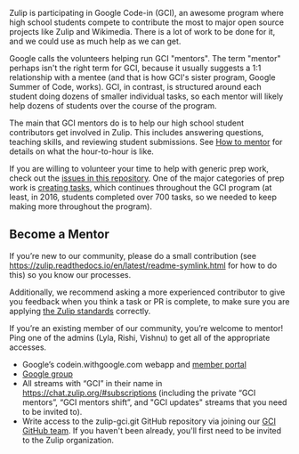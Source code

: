 Zulip is participating in Google Code-in (GCI), an awesome program
where high school students compete to contribute the most to major
open source projects like Zulip and Wikimedia. There is a lot of work
to be done for it, and we could use as much help as we can get.

Google calls the volunteers helping run GCI "mentors".  The term
"mentor" perhaps isn't the right term for GCI, because it usually
suggests a 1:1 relationship with a mentee (and that is how GCI's
sister program, Google Summer of Code, works).  GCI, in contrast, is
structured around each student doing dozens of smaller individual
tasks, so each mentor will likely help dozens of students over the
course of the program.

The main that GCI mentors do is to help our high school student
contributors get involved in Zulip.  This includes answering
questions, teaching skills, and reviewing student submissions.  See
[How to mentor](how-to-mentor.md) for details on what the hour-to-hour
is like.

If you are willing to volunteer your time to help with generic prep
work, check out the
[issues in this repository](https://github.com/zulip/zulip-gci/issues).
One of the major categories of prep work is
[creating tasks](making-tasks.md), which continues throughout the GCI
program (at least, in 2016, students completed over 700 tasks, so we
needed to keep making more throughout the program).

## Become a Mentor

If you’re new to our community, please do a small contribution (see
https://zulip.readthedocs.io/en/latest/readme-symlink.html for how to do this)
so you know our processes.

Additionally, we recommend asking a more experienced contributor to
give you feedback when you think a task or PR is complete, to make
sure you are applying
[the Zulip standards](https://zulip.readthedocs.io/en/latest/contributing/index.html)
correctly.

If you’re an existing member of our community, you’re welcome to
mentor!  Ping one of the admins (Lyla, Rishi, Vishnu) to get all of
the appropriate accesses.

* Google’s codein.withgoogle.com webapp and
  [member portal](https://codein.withgoogle.com/dashboard/)
* [Google group](https://groups.google.com/forum/#!forum/zulip-gci-mentors)
* All streams with “GCI” in their name in https://chat.zulip.org/#subscriptions
  (including the private “GCI mentors”, “GCI mentors shift”, and "GCI
  updates" streams that you need to be invited to).
* Write access to the zulip-gci.git GitHub repository via joining our
  [GCI GitHub team](https://github.com/orgs/zulip/teams/gci-mentors/members).
  If you haven't been already, you'll first need to be invited to the
  Zulip organization.
